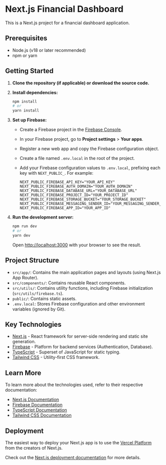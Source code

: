 # Next.js Financial Dashboard

This is a Next.js project for a financial dashboard application.

## Prerequisites

* Node.js (v18 or later recommended)
* npm or yarn

## Getting Started

1.  **Clone the repository (if applicable) or download the source code.**

2.  **Install dependencies:**

    ```bash
    npm install
    # or
    yarn install
    ```

3.  **Set up Firebase:**
    *   Create a Firebase project in the [Firebase Console](https://console.firebase.google.com/).
    *   In your Firebase project, go to **Project settings** > **Your apps**.
    *   Register a new web app and copy the Firebase configuration object.
    *   Create a file named `.env.local` in the root of the project.
    *   Add your Firebase configuration values to `.env.local`, prefixing each key with `NEXT_PUBLIC_`. For example:

        ```
        NEXT_PUBLIC_FIREBASE_API_KEY="YOUR_API_KEY"
        NEXT_PUBLIC_FIREBASE_AUTH_DOMAIN="YOUR_AUTH_DOMAIN"
        NEXT_PUBLIC_FIREBASE_DATABASE_URL="YOUR_DATABASE_URL"
        NEXT_PUBLIC_FIREBASE_PROJECT_ID="YOUR_PROJECT_ID"
        NEXT_PUBLIC_FIREBASE_STORAGE_BUCKET="YOUR_STORAGE_BUCKET"
        NEXT_PUBLIC_FIREBASE_MESSAGING_SENDER_ID="YOUR_MESSAGING_SENDER_ID"
        NEXT_PUBLIC_FIREBASE_APP_ID="YOUR_APP_ID"
        ```

4.  **Run the development server:**

    ```bash
    npm run dev
    # or
    yarn dev
    ```

    Open [http://localhost:3000](http://localhost:3000) with your browser to see the result.

## Project Structure

*   `src/app/`: Contains the main application pages and layouts (using Next.js App Router).
*   `src/components/`: Contains reusable React components.
*   `src/utils/`: Contains utility functions, including Firebase initialization (`src/utils/firebase.ts`).
*   `public/`: Contains static assets.
*   `.env.local`: Stores Firebase configuration and other environment variables (ignored by Git).

## Key Technologies

*   [Next.js](https://nextjs.org/) - React framework for server-side rendering and static site generation.
*   [Firebase](https://firebase.google.com/) - Platform for backend services (Authentication, Database).
*   [TypeScript](https://www.typescriptlang.org/) - Superset of JavaScript for static typing.
*   [Tailwind CSS](https://tailwindcss.com/) - Utility-first CSS framework.

## Learn More

To learn more about the technologies used, refer to their respective documentation:

*   [Next.js Documentation](https://nextjs.org/docs)
*   [Firebase Documentation](https://firebase.google.com/docs)
*   [TypeScript Documentation](https://www.typescriptlang.org/docs/)
*   [Tailwind CSS Documentation](https://tailwindcss.com/docs)

## Deployment

The easiest way to deploy your Next.js app is to use the [Vercel Platform](https://vercel.com/new?utm_medium=default-template&filter=next.js&utm_source=create-next-app&utm_campaign=create-next-app-readme) from the creators of Next.js.

Check out the [Next.js deployment documentation](https://nextjs.org/docs/app/building-your-application/deploying) for more details.
